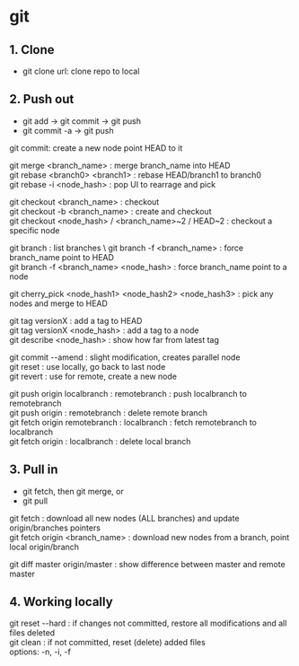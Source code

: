 # git

## 1. Clone
- git clone url: clone repo to local

## 2. Push out
- git add -> git commit -> git push
- git commit -a -> git push

git commit: create a new node point HEAD to it 

git merge \<branch_name> : merge branch_name into HEAD \
git rebase \<branch0> \<branch1> : rebase HEAD/branch1 to branch0 \
git rebase -i \<node_hash> : pop UI to rearrage and pick

git checkout \<branch_name> : checkout \
git checkout -b \<branch_name> : create and checkout \
git checkout \<node_hash> / \<branch_name>\~2 / HEAD\~2 : checkout a specific node

git branch : list branches \ 
git branch -f \<branch_name> : force branch_name point to HEAD \
git branch -f \<branch_name> \<node_hash> : force branch_name point to a node

git cherry_pick \<node_hash1> \<node_hash2> \<node_hash3>  : pick any nodes and merge to HEAD

git tag versionX : add a tag to HEAD \
git tag versionX \<node_hash> : add a tag to a node \
git describe \<node_hash> : show how far from latest tag

git commit --amend : slight modification, creates parallel node \
git reset : use locally, go back to last node \
git revert : use for remote, create a new node

git push origin localbranch : remotebranch    : push localbranch to remotebranch \
git push origin : remotebranch    : delete remote branch \
git fetch origin remotebranch : localbranch    : fetch remotebranch to localbranch \
git fetch origin : localbranch    : delete local branch 


## 3. Pull in
- git fetch, then git merge, or
- git pull

git fetch : download all new nodes (ALL branches) and update origin/branches pointers \
git fetch origin \<branch_name> : download new nodes from a branch, point local origin/branch

git diff master origin/master : show difference between master and remote master 


## 4. Working locally
git reset --hard : if changes not committed, restore all modifications and all files deleted \
git clean : if not committed, reset (delete) added files \
  options: -n,  -i,  -f
